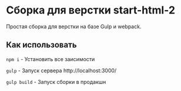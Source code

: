 # Сборка для верстки start-html-2
Простая сборка для верстки на базе Gulp и webpack.

## Как использовать

`npm i` - Установить все заисимости

`gulp` - Запуск сервера http://localhost:3000/

`gulp build` - Запуск сборки в продакшн

